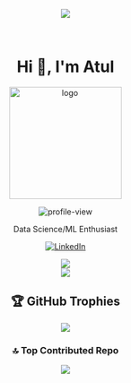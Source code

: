 <div align="center">

![](https://github-readme-stats.vercel.app/api?username=AtulkrishnanMU&theme=radical&hide_border=false&include_all_commits=false&count_private=false)

<br>

<h1>Hi 👋, I'm Atul</h1>

<img width="200" alt="logo" src="https://media3.giphy.com/media/v1.Y2lkPTc5MGI3NjExdDlxNHFpMXFob3ZzMXlvMWtmc2k1dTY5MGg2OWFkOTVnNGZmOTB0eiZlcD12MV9pbnRlcm5hbF9naWZfYnlfaWQmY3Q9Zw/bGgsc5mWoryfgKBx1u/giphy.webp">

<p> 
    <img src="https://visitcount.itsvg.in/api?id=AtulkrishnanMU&icon=0&color=0" alt="profile-view" /> 
</p>

<p>Data Science/ML Enthusiast</p>

[![LinkedIn](https://img.shields.io/badge/LinkedIn-%230077B5.svg?logo=linkedin&logoColor=white)](https://linkedin.com/in/atulkrishnan-mu-6b768315a)

![](https://github-readme-streak-stats.herokuapp.com/?user=AtulkrishnanMU&theme=radical&hide_border=false)<br/>
![](https://github-readme-stats.vercel.app/api/top-langs/?username=AtulkrishnanMU&theme=radical&hide_border=false&include_all_commits=false&count_private=false&layout=compact)

## 🏆 GitHub Trophies
![](https://github-profile-trophy.vercel.app/?username=AtulkrishnanMU&theme=radical&no-frame=false&no-bg=true&margin-w=4)

### 🔝 Top Contributed Repo
![](https://github-contributor-stats.vercel.app/api?username=AtulkrishnanMU&limit=5&theme=dark&combine_all_yearly_contributions=true)

</div>
